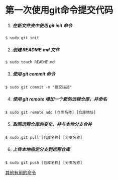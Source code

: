 # 第一次使用git命令提交代码
1. ##### 在新文件夹中使用 git init 命令
```
$ sudo git init
```
2. ##### 创建 README.md 文件
```
$ sudo touch README.md
```
3. ##### 使用 git commit 命令
```
$ sudo git commit -m "提交描述"
```
4. ##### 使用 git remote 增加一个新的远程仓库，并命名
```  
$ sudo git remote add [仓库名称] [仓库地址]
```
5. ##### 取回远程仓库的变化，并与本地分支合并
```
$ sudo git pull [仓库名称] [分支名称]
```
6. ##### 上传本地指定分支到远程仓库
```
$ sudo git push [仓库名称] [分支名称]
```


[其他有用的命令](http://www.ruanyifeng.com/blog/2015/12/git-cheat-sheet.html)

